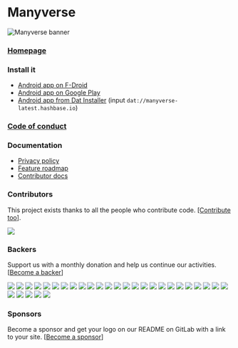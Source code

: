 # Manyverse

![Manyverse banner](./banner.png)

### [Homepage](https://manyver.se)

### Install it
- [Android app on F-Droid](https://f-droid.org/app/se.manyver)
- [Android app on Google Play](https://play.google.com/store/apps/details?id=se.manyver)
- [Android app from Dat Installer](https://github.com/staltz/dat-installer/) (input `dat://manyverse-latest.hashbase.io`)

### [Code of conduct](./code-of-conduct.md)

### Documentation
- [Privacy policy](https://gitlab.com/staltz/manyverse/wikis/Privacy-Policy)
- [Feature roadmap](https://gitlab.com/staltz/manyverse/wikis/roadmap)
- [Contributor docs](./CONTRIBUTING.md)

### Contributors

This project exists thanks to all the people who contribute code. [[Contribute too]](CONTRIBUTING.md).

<a href="graphs/contributors"><img src="https://opencollective.com/manyverse/contributors.svg?width=890" /></a>

### Backers

Support us with a monthly donation and help us continue our activities. [[Become a backer](https://opencollective.com/manyverse#backer)]

<a href="https://opencollective.com/manyverse/backer/0/website" target="_blank"><img src="https://opencollective.com/manyverse/backer/0/avatar.svg"></a>
<a href="https://opencollective.com/manyverse/backer/1/website" target="_blank"><img src="https://opencollective.com/manyverse/backer/1/avatar.svg"></a>
<a href="https://opencollective.com/manyverse/backer/2/website" target="_blank"><img src="https://opencollective.com/manyverse/backer/2/avatar.svg"></a>
<a href="https://opencollective.com/manyverse/backer/3/website" target="_blank"><img src="https://opencollective.com/manyverse/backer/3/avatar.svg"></a>
<a href="https://opencollective.com/manyverse/backer/4/website" target="_blank"><img src="https://opencollective.com/manyverse/backer/4/avatar.svg"></a>
<a href="https://opencollective.com/manyverse/backer/5/website" target="_blank"><img src="https://opencollective.com/manyverse/backer/5/avatar.svg"></a>
<a href="https://opencollective.com/manyverse/backer/6/website" target="_blank"><img src="https://opencollective.com/manyverse/backer/6/avatar.svg"></a>
<a href="https://opencollective.com/manyverse/backer/7/website" target="_blank"><img src="https://opencollective.com/manyverse/backer/7/avatar.svg"></a>
<a href="https://opencollective.com/manyverse/backer/8/website" target="_blank"><img src="https://opencollective.com/manyverse/backer/8/avatar.svg"></a>
<a href="https://opencollective.com/manyverse/backer/9/website" target="_blank"><img src="https://opencollective.com/manyverse/backer/9/avatar.svg"></a>
<a href="https://opencollective.com/manyverse/backer/10/website" target="_blank"><img src="https://opencollective.com/manyverse/backer/10/avatar.svg"></a>
<a href="https://opencollective.com/manyverse/backer/11/website" target="_blank"><img src="https://opencollective.com/manyverse/backer/11/avatar.svg"></a>
<a href="https://opencollective.com/manyverse/backer/12/website" target="_blank"><img src="https://opencollective.com/manyverse/backer/12/avatar.svg"></a>
<a href="https://opencollective.com/manyverse/backer/13/website" target="_blank"><img src="https://opencollective.com/manyverse/backer/13/avatar.svg"></a>
<a href="https://opencollective.com/manyverse/backer/14/website" target="_blank"><img src="https://opencollective.com/manyverse/backer/14/avatar.svg"></a>
<a href="https://opencollective.com/manyverse/backer/15/website" target="_blank"><img src="https://opencollective.com/manyverse/backer/15/avatar.svg"></a>
<a href="https://opencollective.com/manyverse/backer/16/website" target="_blank"><img src="https://opencollective.com/manyverse/backer/16/avatar.svg"></a>
<a href="https://opencollective.com/manyverse/backer/17/website" target="_blank"><img src="https://opencollective.com/manyverse/backer/17/avatar.svg"></a>
<a href="https://opencollective.com/manyverse/backer/18/website" target="_blank"><img src="https://opencollective.com/manyverse/backer/18/avatar.svg"></a>
<a href="https://opencollective.com/manyverse/backer/19/website" target="_blank"><img src="https://opencollective.com/manyverse/backer/19/avatar.svg"></a>
<a href="https://opencollective.com/manyverse/backer/20/website" target="_blank"><img src="https://opencollective.com/manyverse/backer/20/avatar.svg"></a>
<a href="https://opencollective.com/manyverse/backer/21/website" target="_blank"><img src="https://opencollective.com/manyverse/backer/21/avatar.svg"></a>
<a href="https://opencollective.com/manyverse/backer/22/website" target="_blank"><img src="https://opencollective.com/manyverse/backer/22/avatar.svg"></a>
<a href="https://opencollective.com/manyverse/backer/23/website" target="_blank"><img src="https://opencollective.com/manyverse/backer/23/avatar.svg"></a>
<a href="https://opencollective.com/manyverse/backer/24/website" target="_blank"><img src="https://opencollective.com/manyverse/backer/24/avatar.svg"></a>
<a href="https://opencollective.com/manyverse/backer/25/website" target="_blank"><img src="https://opencollective.com/manyverse/backer/25/avatar.svg"></a>
<a href="https://opencollective.com/manyverse/backer/26/website" target="_blank"><img src="https://opencollective.com/manyverse/backer/26/avatar.svg"></a>
<a href="https://opencollective.com/manyverse/backer/27/website" target="_blank"><img src="https://opencollective.com/manyverse/backer/27/avatar.svg"></a>
<a href="https://opencollective.com/manyverse/backer/28/website" target="_blank"><img src="https://opencollective.com/manyverse/backer/28/avatar.svg"></a>
<a href="https://opencollective.com/manyverse/backer/29/website" target="_blank"><img src="https://opencollective.com/manyverse/backer/29/avatar.svg"></a>

### Sponsors

Become a sponsor and get your logo on our README on GitLab with a link to your site. [[Become a sponsor](https://opencollective.com/manyverse#sponsor)]

<!--
<a href="https://opencollective.com/manyverse/sponsor/0/website" target="_blank"><img src="https://opencollective.com/manyverse/sponsor/0/avatar.svg"></a>
<a href="https://opencollective.com/manyverse/sponsor/1/website" target="_blank"><img src="https://opencollective.com/manyverse/sponsor/1/avatar.svg"></a>
<a href="https://opencollective.com/manyverse/sponsor/2/website" target="_blank"><img src="https://opencollective.com/manyverse/sponsor/2/avatar.svg"></a>
<a href="https://opencollective.com/manyverse/sponsor/3/website" target="_blank"><img src="https://opencollective.com/manyverse/sponsor/3/avatar.svg"></a>
<a href="https://opencollective.com/manyverse/sponsor/4/website" target="_blank"><img src="https://opencollective.com/manyverse/sponsor/4/avatar.svg"></a>
<a href="https://opencollective.com/manyverse/sponsor/5/website" target="_blank"><img src="https://opencollective.com/manyverse/sponsor/5/avatar.svg"></a>
<a href="https://opencollective.com/manyverse/sponsor/6/website" target="_blank"><img src="https://opencollective.com/manyverse/sponsor/6/avatar.svg"></a>
<a href="https://opencollective.com/manyverse/sponsor/7/website" target="_blank"><img src="https://opencollective.com/manyverse/sponsor/7/avatar.svg"></a>
<a href="https://opencollective.com/manyverse/sponsor/8/website" target="_blank"><img src="https://opencollective.com/manyverse/sponsor/8/avatar.svg"></a>
<a href="https://opencollective.com/manyverse/sponsor/9/website" target="_blank"><img src="https://opencollective.com/manyverse/sponsor/9/avatar.svg"></a>
<a href="https://opencollective.com/manyverse/sponsor/10/website" target="_blank"><img src="https://opencollective.com/manyverse/sponsor/10/avatar.svg"></a>
<a href="https://opencollective.com/manyverse/sponsor/11/website" target="_blank"><img src="https://opencollective.com/manyverse/sponsor/11/avatar.svg"></a>
<a href="https://opencollective.com/manyverse/sponsor/12/website" target="_blank"><img src="https://opencollective.com/manyverse/sponsor/12/avatar.svg"></a>
<a href="https://opencollective.com/manyverse/sponsor/13/website" target="_blank"><img src="https://opencollective.com/manyverse/sponsor/13/avatar.svg"></a>
<a href="https://opencollective.com/manyverse/sponsor/14/website" target="_blank"><img src="https://opencollective.com/manyverse/sponsor/14/avatar.svg"></a>
<a href="https://opencollective.com/manyverse/sponsor/15/website" target="_blank"><img src="https://opencollective.com/manyverse/sponsor/15/avatar.svg"></a>
<a href="https://opencollective.com/manyverse/sponsor/16/website" target="_blank"><img src="https://opencollective.com/manyverse/sponsor/16/avatar.svg"></a>
<a href="https://opencollective.com/manyverse/sponsor/17/website" target="_blank"><img src="https://opencollective.com/manyverse/sponsor/17/avatar.svg"></a>
<a href="https://opencollective.com/manyverse/sponsor/18/website" target="_blank"><img src="https://opencollective.com/manyverse/sponsor/18/avatar.svg"></a>
<a href="https://opencollective.com/manyverse/sponsor/19/website" target="_blank"><img src="https://opencollective.com/manyverse/sponsor/19/avatar.svg"></a>
<a href="https://opencollective.com/manyverse/sponsor/20/website" target="_blank"><img src="https://opencollective.com/manyverse/sponsor/20/avatar.svg"></a>
<a href="https://opencollective.com/manyverse/sponsor/21/website" target="_blank"><img src="https://opencollective.com/manyverse/sponsor/21/avatar.svg"></a>
<a href="https://opencollective.com/manyverse/sponsor/22/website" target="_blank"><img src="https://opencollective.com/manyverse/sponsor/22/avatar.svg"></a>
<a href="https://opencollective.com/manyverse/sponsor/23/website" target="_blank"><img src="https://opencollective.com/manyverse/sponsor/23/avatar.svg"></a>
<a href="https://opencollective.com/manyverse/sponsor/24/website" target="_blank"><img src="https://opencollective.com/manyverse/sponsor/24/avatar.svg"></a>
<a href="https://opencollective.com/manyverse/sponsor/25/website" target="_blank"><img src="https://opencollective.com/manyverse/sponsor/25/avatar.svg"></a>
<a href="https://opencollective.com/manyverse/sponsor/26/website" target="_blank"><img src="https://opencollective.com/manyverse/sponsor/26/avatar.svg"></a>
<a href="https://opencollective.com/manyverse/sponsor/27/website" target="_blank"><img src="https://opencollective.com/manyverse/sponsor/27/avatar.svg"></a>
<a href="https://opencollective.com/manyverse/sponsor/28/website" target="_blank"><img src="https://opencollective.com/manyverse/sponsor/28/avatar.svg"></a>
<a href="https://opencollective.com/manyverse/sponsor/29/website" target="_blank"><img src="https://opencollective.com/manyverse/sponsor/29/avatar.svg"></a>
-->